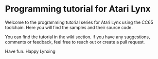 # Programming tutorial for Atari Lynx

Welcome to the programming tutorial series for Atari Lynx using the CC65 toolchain.
Here you will find the samples and their source code.

You can find the tutorial in the wiki section.
If you have any suggestions, comments or feedback, feel free to reach out or create a pull request.

Have fun. Happy Lynxing
